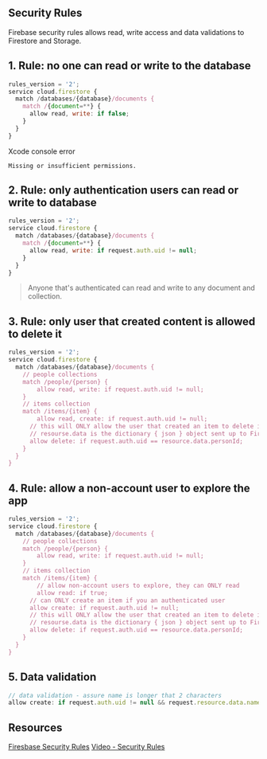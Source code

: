 ## Security Rules 

Firebase security rules allows read, write access and data validations to Firestore and Storage. 

## 1. Rule: no one can read or write to the database

```javascript 
rules_version = '2';
service cloud.firestore {
  match /databases/{database}/documents {
    match /{document=**} {
      allow read, write: if false;
    }
  }
}
```

Xcode console error
```
Missing or insufficient permissions.
```

## 2. Rule: only authentication users can read or write to database 

```javascript 
rules_version = '2';
service cloud.firestore {
  match /databases/{database}/documents {
    match /{document=**} {
      allow read, write: if request.auth.uid != null;
    }
  }
}
```

> Anyone that's authenticated can read and write to any document and collection. 

## 3. Rule: only user that created content is allowed to delete it 

```javascript
rules_version = '2';
service cloud.firestore {
  match /databases/{database}/documents {
  	// people collections
  	match /people/{person} {
    	allow read, write: if request.auth.uid != null; 
    }
  	// items collection
    match /items/{item} {
    	allow read, create: if request.auth.uid != null;
      // this will ONLY allow the user that created an item to delete it 
      // resourse.data is the dictionary { json } object sent up to Firebase
      allow delete: if request.auth.uid == resource.data.personId;
    }
  }
}
```

## 4. Rule: allow a non-account user to explore the app 

```javascript 
rules_version = '2';
service cloud.firestore {
  match /databases/{database}/documents {
  	// people collections
  	match /people/{person} {
    	allow read, write: if request.auth.uid != null; 
    }
  	// items collection
    match /items/{item} {
    	// allow non-account users to explore, they can ONLY read 
    	allow read: if true; 
      // can ONLY create an item if you an authenticated user
      allow create: if request.auth.uid != null;
      // this will ONLY allow the user that created an item to delete it 
      // resourse.data is the dictionary { json } object sent up to Firebase
      allow delete: if request.auth.uid == resource.data.personId;
    }
  }
}
```

## 5. Data validation 

```javascript 
// data validation - assure name is longer that 2 characters
allow create: if request.auth.uid != null && request.resource.data.name.size() > 2;
```

## Resources 

[Firesbase Security Rules](https://firebase.google.com/docs/rules)
[Video - Security Rules](https://www.youtube.com/watch?v=eW5MdE3ZcAw)
